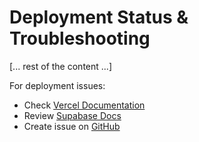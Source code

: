 # Deployment Status & Troubleshooting

[... rest of the content ...]

For deployment issues:

- Check [Vercel Documentation](https://vercel.com/docs)
- Review [Supabase Docs](https://supabase.com/docs)
- Create issue on [GitHub](https://github.com/gaurav18115/blogen-shopify-cms/issues)